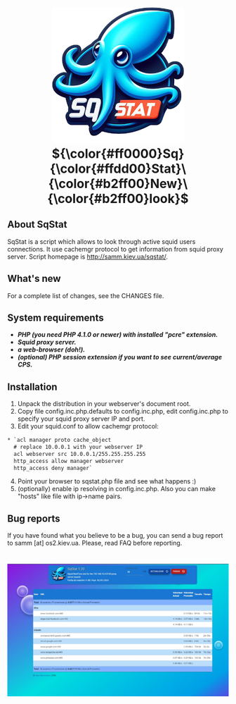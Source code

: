 <h1 align="center">
  <img alt="SqStat logo" src="https://github.com/alexminator/sqstat/blob/main/squid.png" width="300px"/><br/>
  ${\color{#ff0000}Sq}{\color{#ffdd00}Stat}\ {\color{#b2ff00}New}\ {\color{#b2ff00}look}$
</h1>

    
<!-- ABOUT SqStat -->
## About SqStat     

SqStat is a script which allows to look through active squid users
connections. It use cachemgr protocol to get information from squid
proxy server. Script homepage is http://samm.kiev.ua/sqstat/. 

<!-- What's new -->
## What's new

For a complete list of changes, see the CHANGES file. 

<!-- System requirements -->
 ## System requirements

- **_PHP (you need PHP 4.1.0 or newer) with installed "pcre" extension._**
- **_Squid proxy server._**
- **_a web-browser (doh!)._**
- **_(optional) PHP session extension if you want to see current/average CPS._**

<!-- Installation -->
## Installation

   1. Unpack the distribution in your webserver's document root.
   2. Copy file config.inc.php.defaults to config.inc.php, edit config.inc.php
      to specify your squid proxy server IP and port.
   3. Edit your squid.conf to allow cachemgr protocol:

    * `acl manager proto cache_object
      # replace 10.0.0.1 with your webserver IP
      acl webserver src 10.0.0.1/255.255.255.255
      http_access allow manager webserver
      http_access deny manager`

   4. Point your browser to sqstat.php file and see what happens :)
   5. (optionally) enable ip resolving in config.inc.php. Also you can make 
      "hosts" like file with ip->name pairs.
   

<!-- Bug reports -->
## Bug reports

If you have found what you believe to be a bug, you can send a bug
report to samm [at] os2.kiev.ua. Please, read FAQ before reporting.

<h1 align="center">
  <img alt="SqStat logo" src="https://github.com/alexminator/sqstat/blob/main/docs/sqstat.jpg" width="1024px"/><br/>
</h1>
